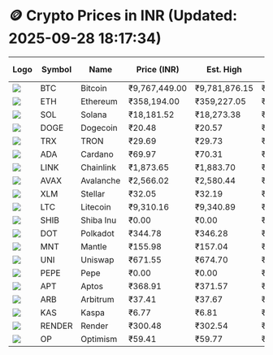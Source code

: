 # 🪙 Crypto Prices in INR (Updated: 2025-09-28 18:17:34)

| Logo | Symbol | Name       | Price (INR) | Est. High | Est. Low | Gross Profit | Fees | Net Profit | ROI % |
|------|--------|------------|-------------|-----------|----------|---------------|------|-------------|--------|
| ![](https://coin-images.coingecko.com/coins/images/1/large/bitcoin.png?1696501400) | BTC    | Bitcoin    | ₹9,767,449.00 | ₹9,781,876.15 | ₹9,753,021.85 | ₹295.85 | ₹200.00 | ₹95.85 | 0.10% |
| ![](https://coin-images.coingecko.com/coins/images/279/large/ethereum.png?1696501628) | ETH    | Ethereum   | ₹358,194.00 | ₹359,227.05 | ₹357,160.95 | ₹578.48 | ₹200.00 | ₹378.48 | 0.38% |
| ![](https://coin-images.coingecko.com/coins/images/4128/large/solana.png?1718769756) | SOL    | Solana     | ₹18,181.52 | ₹18,273.38 | ₹18,089.66 | ₹1,015.62 | ₹200.00 | ₹815.62 | 0.82% |
| ![](https://coin-images.coingecko.com/coins/images/5/large/dogecoin.png?1696501409) | DOGE   | Dogecoin   | ₹20.48 | ₹20.57 | ₹20.39 | ₹912.35 | ₹200.00 | ₹712.35 | 0.71% |
| ![](https://coin-images.coingecko.com/coins/images/1094/large/tron-logo.png?1696502193) | TRX    | TRON       | ₹29.69 | ₹29.73 | ₹29.65 | ₹273.19 | ₹200.00 | ₹73.19 | 0.07% |
| ![](https://coin-images.coingecko.com/coins/images/975/large/cardano.png?1696502090) | ADA    | Cardano    | ₹69.97 | ₹70.31 | ₹69.63 | ₹982.36 | ₹200.00 | ₹782.36 | 0.78% |
| ![](https://coin-images.coingecko.com/coins/images/877/large/chainlink-new-logo.png?1696502009) | LINK   | Chainlink  | ₹1,873.65 | ₹1,883.70 | ₹1,863.60 | ₹1,078.23 | ₹200.00 | ₹878.23 | 0.88% |
| ![](https://coin-images.coingecko.com/coins/images/12559/large/Avalanche_Circle_RedWhite_Trans.png?1696512369) | AVAX   | Avalanche  | ₹2,566.02 | ₹2,580.44 | ₹2,551.60 | ₹1,130.00 | ₹200.00 | ₹930.00 | 0.93% |
| ![](https://coin-images.coingecko.com/coins/images/100/large/fmpFRHHQ_400x400.jpg?1735231350) | XLM    | Stellar    | ₹32.05 | ₹32.19 | ₹31.91 | ₹864.88 | ₹200.00 | ₹664.88 | 0.66% |
| ![](https://coin-images.coingecko.com/coins/images/2/large/litecoin.png?1696501400) | LTC    | Litecoin   | ₹9,310.16 | ₹9,340.89 | ₹9,279.43 | ₹662.37 | ₹200.00 | ₹462.37 | 0.46% |
| ![](https://coin-images.coingecko.com/coins/images/11939/large/shiba.png?1696511800) | SHIB   | Shiba Inu  | ₹0.00 | ₹0.00 | ₹0.00 | ₹669.37 | ₹200.00 | ₹469.37 | 0.47% |
| ![](https://coin-images.coingecko.com/coins/images/12171/large/polkadot.png?1696512008) | DOT    | Polkadot   | ₹344.78 | ₹346.28 | ₹343.28 | ₹875.68 | ₹200.00 | ₹675.68 | 0.68% |
| ![](https://coin-images.coingecko.com/coins/images/30980/large/Mantle-Logo-mark.png?1739213200) | MNT    | Mantle     | ₹155.98 | ₹157.04 | ₹154.92 | ₹1,365.20 | ₹200.00 | ₹1,165.20 | 1.17% |
| ![](https://coin-images.coingecko.com/coins/images/12504/large/uniswap-logo.png?1720676669) | UNI    | Uniswap    | ₹671.55 | ₹674.70 | ₹668.40 | ₹942.10 | ₹200.00 | ₹742.10 | 0.74% |
| ![](https://coin-images.coingecko.com/coins/images/29850/large/pepe-token.jpeg?1696528776) | PEPE   | Pepe       | ₹0.00 | ₹0.00 | ₹0.00 | ₹878.43 | ₹200.00 | ₹678.43 | 0.68% |
| ![](https://coin-images.coingecko.com/coins/images/26455/large/aptos_round.png?1696525528) | APT    | Aptos      | ₹368.91 | ₹371.57 | ₹366.25 | ₹1,453.93 | ₹200.00 | ₹1,253.93 | 1.25% |
| ![](https://coin-images.coingecko.com/coins/images/16547/large/arb.jpg?1721358242) | ARB    | Arbitrum   | ₹37.41 | ₹37.67 | ₹37.15 | ₹1,413.28 | ₹200.00 | ₹1,213.28 | 1.21% |
| ![](https://coin-images.coingecko.com/coins/images/25751/large/kaspa-icon-exchanges.png?1696524837) | KAS    | Kaspa      | ₹6.77 | ₹6.81 | ₹6.73 | ₹1,069.20 | ₹200.00 | ₹869.20 | 0.87% |
| ![](https://coin-images.coingecko.com/coins/images/11636/large/rndr.png?1696511529) | RENDER | Render     | ₹300.48 | ₹302.54 | ₹298.42 | ₹1,378.24 | ₹200.00 | ₹1,178.24 | 1.18% |
| ![](https://coin-images.coingecko.com/coins/images/25244/large/Optimism.png?1696524385) | OP     | Optimism   | ₹59.41 | ₹59.77 | ₹59.05 | ₹1,209.08 | ₹200.00 | ₹1,009.08 | 1.01% |
